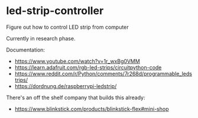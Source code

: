 # led-strip-controller
Figure out how to control LED strip from computer 

Currently in research phase. 

Documentation:
* https://www.youtube.com/watch?v=1r_wxBg0VMM
* https://learn.adafruit.com/rgb-led-strips/circuitpython-code
* https://www.reddit.com/r/Python/comments/7r268d/programmable_ledstrips/
* https://dordnung.de/raspberrypi-ledstrip/


There's an off the shelf company that builds this already:
* https://www.blinkstick.com/products/blinkstick-flex#mini-shop

